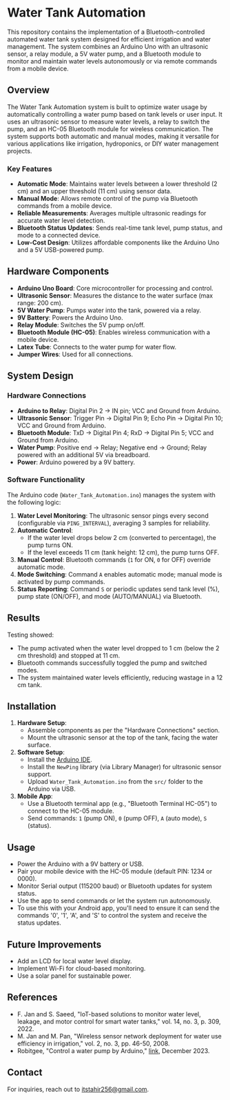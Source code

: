 # Water Tank Automation

This repository contains the implementation of a Bluetooth-controlled automated water tank system designed for efficient irrigation and water management. The system combines an Arduino Uno with an ultrasonic sensor, a relay module, a 5V water pump, and a Bluetooth module to monitor and maintain water levels autonomously or via remote commands from a mobile device.

## Overview

The Water Tank Automation system is built to optimize water usage by automatically controlling a water pump based on tank levels or user input. It uses an ultrasonic sensor to measure water levels, a relay to switch the pump, and an HC-05 Bluetooth module for wireless communication. The system supports both automatic and manual modes, making it versatile for various applications like irrigation, hydroponics, or DIY water management projects.

### Key Features
- **Automatic Mode**: Maintains water levels between a lower threshold (2 cm) and an upper threshold (11 cm) using sensor data.
- **Manual Mode**: Allows remote control of the pump via Bluetooth commands from a mobile device.
- **Reliable Measurements**: Averages multiple ultrasonic readings for accurate water level detection.
- **Bluetooth Status Updates**: Sends real-time tank level, pump status, and mode to a connected device.
- **Low-Cost Design**: Utilizes affordable components like the Arduino Uno and a 5V USB-powered pump.

## Hardware Components
- **Arduino Uno Board**: Core microcontroller for processing and control.
- **Ultrasonic Sensor**: Measures the distance to the water surface (max range: 200 cm).
- **5V Water Pump**: Pumps water into the tank, powered via a relay.
- **9V Battery**: Powers the Arduino Uno.
- **Relay Module**: Switches the 5V pump on/off.
- **Bluetooth Module (HC-05)**: Enables wireless communication with a mobile device.
- **Latex Tube**: Connects to the water pump for water flow.
- **Jumper Wires**: Used for all connections.

## System Design

### Hardware Connections
- **Arduino to Relay**: Digital Pin 2 → IN pin; VCC and Ground from Arduino.
- **Ultrasonic Sensor**: Trigger Pin → Digital Pin 9; Echo Pin → Digital Pin 10; VCC and Ground from Arduino.
- **Bluetooth Module**: TxD → Digital Pin 4; RxD → Digital Pin 5; VCC and Ground from Arduino.
- **Water Pump**: Positive end → Relay; Negative end → Ground; Relay powered with an additional 5V via breadboard.
- **Power**: Arduino powered by a 9V battery.

### Software Functionality
The Arduino code (`Water_Tank_Automation.ino`) manages the system with the following logic:
1. **Water Level Monitoring**: The ultrasonic sensor pings every second (configurable via `PING_INTERVAL`), averaging 3 samples for reliability.
2. **Automatic Control**: 
   - If the water level drops below 2 cm (converted to percentage), the pump turns ON.
   - If the level exceeds 11 cm (tank height: 12 cm), the pump turns OFF.
3. **Manual Control**: Bluetooth commands (`1` for ON, `0` for OFF) override automatic mode.
4. **Mode Switching**: Command `A` enables automatic mode; manual mode is activated by pump commands.
5. **Status Reporting**: Command `S` or periodic updates send tank level (%), pump state (ON/OFF), and mode (AUTO/MANUAL) via Bluetooth.

## Results
Testing showed:
- The pump activated when the water level dropped to 1 cm (below the 2 cm threshold) and stopped at 11 cm.
- Bluetooth commands successfully toggled the pump and switched modes.
- The system maintained water levels efficiently, reducing wastage in a 12 cm tank.

## Installation
1. **Hardware Setup**:
   - Assemble components as per the "Hardware Connections" section.
   - Mount the ultrasonic sensor at the top of the tank, facing the water surface.
2. **Software Setup**:
   - Install the [Arduino IDE](https://www.arduino.cc/en/software).
   - Install the `NewPing` library (via Library Manager) for ultrasonic sensor support.
   - Upload `Water_Tank_Automation.ino` from the `src/` folder to the Arduino via USB.
3. **Mobile App**:
   - Use a Bluetooth terminal app (e.g., "Bluetooth Terminal HC-05") to connect to the HC-05 module.
   - Send commands: `1` (pump ON), `0` (pump OFF), `A` (auto mode), `S` (status).

## Usage
- Power the Arduino with a 9V battery or USB.
- Pair your mobile device with the HC-05 module (default PIN: 1234 or 0000).
- Monitor Serial output (115200 baud) or Bluetooth updates for system status.
- Use the app to send commands or let the system run autonomously.
- To use this with your Android app, you'll need to ensure it can send the commands '0', '1', 'A', and 'S' to control the system and receive the status updates.

## Future Improvements
- Add an LCD for local water level display.
- Implement Wi-Fi for cloud-based monitoring.
- Use a solar panel for sustainable power.

## References
- F. Jan and S. Saeed, "IoT-based solutions to monitor water level, leakage, and motor control for smart water tanks," vol. 14, no. 3, p. 309, 2022.
- M. Jan and M. Pan, "Wireless sensor network deployment for water use efficiency in irrigation," vol. 2, no. 3, pp. 46-50, 2008.
- Robitgee, "Control a water pump by Arduino," [link](https://www.robitgee.tech/robotics/control-a-water-pump-by-arduino/), December 2023.

## Contact
For inquiries, reach out to [itstahir256@gmail.com](mailto:itstahir256@gmail.com).
